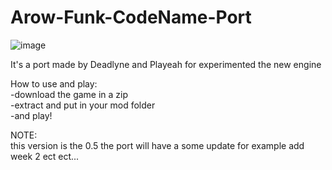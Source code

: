# Arow-Funk-CodeName-Port

![image](https://user-images.githubusercontent.com/114301388/234518178-ac52a042-7a59-4a84-ab26-1fa39dfb73c8.png)


It's a port made by Deadlyne and Playeah for experimented the new engine

How to use and play:                                                     
-download the game in a zip                                               
-extract and put in your mod folder                                         
-and play!                                                                    

NOTE:                                                                       
this version is the 0.5 the port will have a some update for example add week 2 ect ect...
